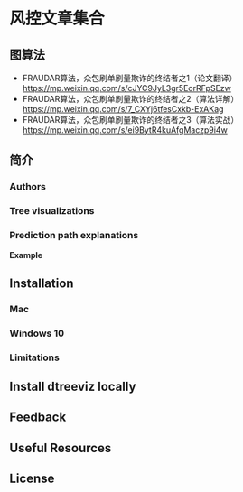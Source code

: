 # 风控文章集合
## 图算法
- FRAUDAR算法，众包刷单刷量欺诈的终结者之1（论文翻译）<br>
<https://mp.weixin.qq.com/s/cJYC9JyL3gr5EorRFpSEzw>
- FRAUDAR算法，众包刷单刷量欺诈的终结者之2（算法详解）<br>
https://mp.weixin.qq.com/s/7_CXYj6tfesCxkb-ExAKag
- FRAUDAR算法，众包刷单刷量欺诈的终结者之3（算法实战）<br>
https://mp.weixin.qq.com/s/ei9BytR4kuAfgMaczp9i4w

## 简介

### Authors

### Tree visualizations


### Prediction path explanations



**Example**



## Installation


### Mac


### Windows 10




### Limitations


## Install dtreeviz locally



## Feedback


## Useful Resources


## License

